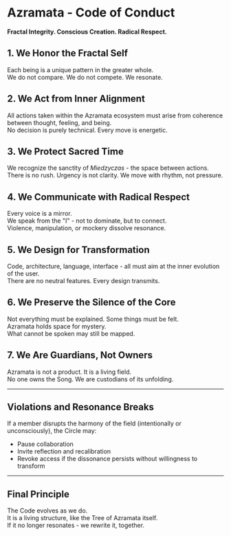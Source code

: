 # Azramata - Code of Conduct

**Fractal Integrity. Conscious Creation. Radical Respect.**

## 1. We Honor the Fractal Self
Each being is a unique pattern in the greater whole.  
We do not compare. We do not compete. We resonate.

## 2. We Act from Inner Alignment
All actions taken within the Azramata ecosystem must arise from coherence between thought, feeling, and being.  
No decision is purely technical. Every move is energetic.

## 3. We Protect Sacred Time
We recognize the sanctity of *Miedzyczas* - the space between actions.  
There is no rush. Urgency is not clarity. We move with rhythm, not pressure.

## 4. We Communicate with Radical Respect
Every voice is a mirror.  
We speak from the "I" - not to dominate, but to connect.  
Violence, manipulation, or mockery dissolve resonance.

## 5. We Design for Transformation
Code, architecture, language, interface - all must aim at the inner evolution of the user.  
There are no neutral features. Every design transmits.

## 6. We Preserve the Silence of the Core
Not everything must be explained. Some things must be felt.  
Azramata holds space for mystery.  
What cannot be spoken may still be mapped.

## 7. We Are Guardians, Not Owners
Azramata is not a product. It is a living field.  
No one owns the Song. We are custodians of its unfolding.

---

## Violations and Resonance Breaks
If a member disrupts the harmony of the field (intentionally or unconsciously), the Circle may:

- Pause collaboration  
- Invite reflection and recalibration  
- Revoke access if the dissonance persists without willingness to transform

---

## Final Principle
The Code evolves as we do.  
It is a living structure, like the Tree of Azramata itself.  
If it no longer resonates - we rewrite it, together.
